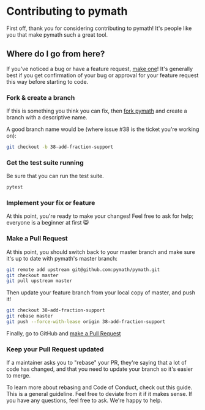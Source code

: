 # Contributing to pymath

First off, thank you for considering contributing to pymath! It's people like you that make pymath such a great tool.

## Where do I go from here?

If you've noticed a bug or have a feature request, [make one](https://github.com/search?q=pymath&type=repositories)! It's generally best if you get confirmation of your bug or approval for your feature request this way before starting to code.

### Fork & create a branch

If this is something you think you can fix, then [fork pymath](https://github.com/search?q=pymath&type=repositories) and create a branch with a descriptive name.

A good branch name would be (where issue #38 is the ticket you're working on):

```sh
git checkout -b 38-add-fraction-support
```

### Get the test suite running

Be sure that you can run the test suite.

```sh
pytest
```

### Implement your fix or feature

At this point, you're ready to make your changes! Feel free to ask for help; everyone is a beginner at first :smile_cat:

### Make a Pull Request

At this point, you should switch back to your master branch and make sure it's up to date with pymath's master branch:

```sh
git remote add upstream git@github.com:pymath/pymath.git
git checkout master
git pull upstream master
```

Then update your feature branch from your local copy of master, and push it!

```sh
git checkout 38-add-fraction-support
git rebase master
git push --force-with-lease origin 38-add-fraction-support
```

Finally, go to GitHub and [make a Pull Request](https://github.com/search?q=pymath&type=repositories)

### Keep your Pull Request updated

If a maintainer asks you to "rebase" your PR, they're saying that a lot of code has changed, and that you need to update your branch so it's easier to merge.

To learn more about rebasing and Code of Conduct, check out this guide.
This is a general guideline. Feel free to deviate from it if it makes sense.
If you have any questions, feel free to ask. We're happy to help.
